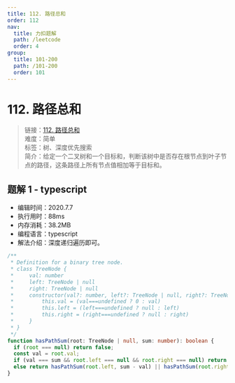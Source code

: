 ```yaml
---
title: 112. 路径总和
order: 112
nav:
  title: 力扣题解
  path: /leetcode
  order: 4
group:
  title: 101-200
  path: /101-200
  order: 101
---
```


# 112. 路径总和

> 链接：[112. 路径总和](https://leetcode-cn.com/problems/path-sum/)  
> 难度：简单  
> 标签：树、深度优先搜索  
> 简介：给定一个二叉树和一个目标和，判断该树中是否存在根节点到叶子节点的路径，这条路径上所有节点值相加等于目标和。

## 题解 1 - typescript

- 编辑时间：2020.7.7
- 执行用时：88ms
- 内存消耗：38.2MB
- 编程语言：typescript
- 解法介绍：深度递归遍历即可。

```typescript
/**
 * Definition for a binary tree node.
 * class TreeNode {
 *     val: number
 *     left: TreeNode | null
 *     right: TreeNode | null
 *     constructor(val?: number, left?: TreeNode | null, right?: TreeNode | null) {
 *         this.val = (val===undefined ? 0 : val)
 *         this.left = (left===undefined ? null : left)
 *         this.right = (right===undefined ? null : right)
 *     }
 * }
 */
function hasPathSum(root: TreeNode | null, sum: number): boolean {
  if (root === null) return false;
  const val = root.val;
  if (val === sum && root.left === null && root.right === null) return true;
  else return hasPathSum(root.left, sum - val) || hasPathSum(root.right, sum - val);
}
```

